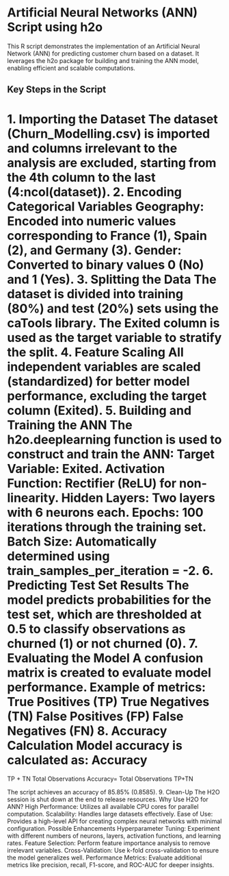 # Artificial Neural Networks (ANN) Script using h2o
This R script demonstrates the implementation of an Artificial Neural Network (ANN) for predicting customer churn based on a dataset. It leverages the h2o package for building and training the ANN model, enabling efficient and scalable computations.

## Key Steps in the Script
**1. Importing the Dataset**
The dataset (Churn_Modelling.csv) is imported and columns irrelevant to the analysis are excluded, starting from the 4th column to the last (4:ncol(dataset)).
**2. Encoding Categorical Variables**
Geography: Encoded into numeric values corresponding to France (1), Spain (2), and Germany (3).
Gender: Converted to binary values 0 (No) and 1 (Yes).
**3. Splitting the Data**
The dataset is divided into training (80%) and test (20%) sets using the caTools library.
The Exited column is used as the target variable to stratify the split.
**4. Feature Scaling**
All independent variables are scaled (standardized) for better model performance, excluding the target column (Exited).
**5. Building and Training the ANN**
The h2o.deeplearning function is used to construct and train the ANN:
Target Variable: Exited.
Activation Function: Rectifier (ReLU) for non-linearity.
Hidden Layers: Two layers with 6 neurons each.
Epochs: 100 iterations through the training set.
Batch Size: Automatically determined using train_samples_per_iteration = -2.
6. Predicting Test Set Results
The model predicts probabilities for the test set, which are thresholded at 0.5 to classify observations as churned (1) or not churned (0).
7. Evaluating the Model
A confusion matrix is created to evaluate model performance.
Example of metrics:
True Positives (TP)
True Negatives (TN)
False Positives (FP)
False Negatives (FN)
8. Accuracy Calculation
Model accuracy is calculated as:
Accuracy
=
TP
+
TN
Total Observations
Accuracy= 
Total Observations
TP+TN
​
 
The script achieves an accuracy of 85.85% (0.8585).
9. Clean-Up
The H2O session is shut down at the end to release resources.
Why Use H2O for ANN?
High Performance: Utilizes all available CPU cores for parallel computation.
Scalability: Handles large datasets effectively.
Ease of Use: Provides a high-level API for creating complex neural networks with minimal configuration.
Possible Enhancements
Hyperparameter Tuning: Experiment with different numbers of neurons, layers, activation functions, and learning rates.
Feature Selection: Perform feature importance analysis to remove irrelevant variables.
Cross-Validation: Use k-fold cross-validation to ensure the model generalizes well.
Performance Metrics: Evaluate additional metrics like precision, recall, F1-score, and ROC-AUC for deeper insights.
